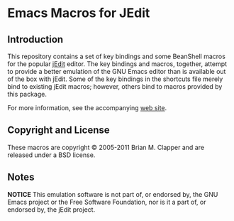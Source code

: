 Emacs Macros for JEdit
======================

## Introduction

This repository contains a set of key bindings and some BeanShell macros
for the popular [jEdit][] editor. The key bindings and macros, together,
attempt to provide a better emulation of the GNU Emacs editor than is
available out of the box with jEdit. Some of the key bindings in the
shortcuts file merely bind to existing jEdit macros; however, others bind
to macros provided by this package.

For more information, see the accompanying [web site][].

## Copyright and License

These macros are copyright &copy; 2005-2011 Brian M. Clapper and are
released under a BSD license.

## Notes

**NOTICE** This emulation software is not part of, or endorsed by, the GNU
Emacs project or the Free Software Foundation, nor is it a part of, or
endorsed by, the jEdit project.

[jEdit]: http://jedit.org/
[web site]: http://software.clapper.org/jedit-emacs/
